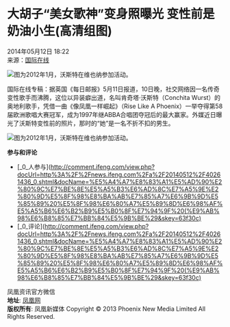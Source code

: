 # 大胡子“美女歌神”变身照曝光 变性前是奶油小生(高清组图)

2014年05月12日 18:22  
来源：[国际在线](http://gb.cri.cn/42071/2014/05/12/7411s4538036.htm)

![图为2012年1月，沃斯特在维也纳参加活动。](http://y2.ifengimg.com/cmpp/2014/05/12/18/31c1a5be-c4b6-423f-94ec-6c141d4aaec9.jpg)

国际在线专稿：据英国《每日邮报》5月11日报道，10日晚，社交网络因一名传奇变性歌手而沸腾，这位以异装癖出道，名叫肯奇塔·沃斯特（Conchita Wurst）的奥地利歌手，凭借一曲《像凤凰一样崛起》（Rise Like A Phoenix）一举夺得第58届欧洲歌唱大赛冠军，成为1997年继ABBA合唱团夺冠后的最大赢家。外媒近日曝光了沃斯特变性前的照片，那时的“她”是一名不折不扣的男生。

![图为2012年1月，沃斯特在维也纳参加活动。](http://y2.ifengimg.com/cmpp/2014/05/12/18/31c1a5be-c4b6-423f-94ec-6c141d4aaec9.jpg)

**参与和评论**  
- [_0_人参与](http://comment.ifeng.com/view.php?docUrl=http%3A%2F%2Fnews.ifeng.com%2Fa%2F20140512%2F40261436_0.shtml&docName=%E5%A4%A7%E8%83%A1%E5%AD%90%E2%80%9C%E7%BE%8E%E5%A5%B3%E6%AD%8C%E7%A5%9E%E2%80%9D%E5%8F%98%E8%BA%AB%E7%85%A7%E6%9B%9D%E5%85%89%20%E5%8F%98%E6%80%A7%E5%89%8D%E6%98%AF%E5%A5%B6%E6%B2%B9%E5%B0%8F%E7%94%9F%20(%E9%AB%98%E6%B8%85%E7%BB%84%E5%9B%BE%29&skey=63f30c)  
- [_0_评论](http://comment.ifeng.com/view.php?docUrl=http%3A%2F%2Fnews.ifeng.com%2Fa%2F20140512%2F40261436_0.shtml&docName=%E5%A4%A7%E8%83%A1%E5%AD%90%E2%80%9C%E7%BE%8E%E5%A5%B3%E6%AD%8C%E7%A5%9E%E2%80%9D%E5%8F%98%E8%BA%AB%E7%85%A7%E6%9B%9D%E5%85%89%20%E5%8F%98%E6%80%A7%E5%89%8D%E6%98%AF%E5%A5%B6%E6%B2%B9%E5%B0%8F%E7%94%9F%20(%E9%AB%98%E6%B8%85%E7%BB%84%E5%9B%BE%29&skey=63f30c)  

凤凰资讯官方微信  
**地址**: [凤凰网](http://weibo.com/phoenixnewmedia)  
**版权所有**: 凤凰新媒体 Copyright © 2013 Phoenix New Media Limited All Rights Reserved.